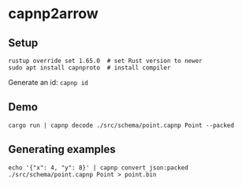 # capnp2arrow

## Setup

```
rustup override set 1.65.0  # set Rust version to newer
sudo apt install capnproto  # install compiler
```

Generate an id: `capnp id`

## Demo

```
cargo run | capnp decode ./src/schema/point.capnp Point --packed
```

## Generating examples

```
echo '{"x": 4, "y": 8}' | capnp convert json:packed ./src/schema/point.capnp Point > point.bin
```
